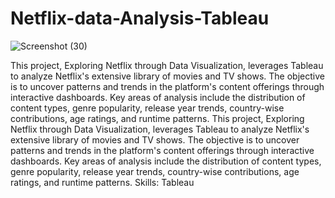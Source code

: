# Netflix-data-Analysis-Tableau
![Screenshot (30)](https://github.com/user-attachments/assets/8078a3c1-3283-4d69-8bbe-f6ca3c0d2da6)

This project, Exploring Netflix through Data Visualization, leverages Tableau to analyze Netflix's extensive library of movies and TV shows. The objective is to uncover patterns and trends in the platform's content offerings through interactive dashboards. Key areas of analysis include the distribution of content types, genre popularity, release year trends, country-wise contributions, age ratings, and runtime patterns.
This project, Exploring Netflix through Data Visualization, leverages Tableau to analyze Netflix's extensive library of movies and TV shows. The objective is to uncover patterns and trends in the platform's content offerings through interactive dashboards. Key areas of analysis include the distribution of content types, genre popularity, release year trends, country-wise contributions, age ratings, and runtime patterns.
Skills: Tableau
